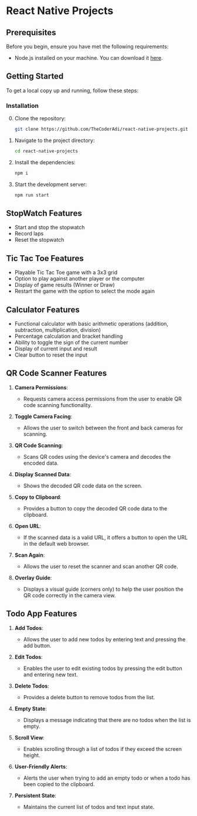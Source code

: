 # React Native Projects

## Prerequisites

Before you begin, ensure you have met the following requirements:

- Node.js installed on your machine. You can download it [here](https://nodejs.org/).

## Getting Started

To get a local copy up and running, follow these steps:

### Installation

0. Clone the repository:
   ```bash
   git clone https://github.com/TheCoderAdi/react-native-projects.git
   ```
1. Navigate to the project directory:
   ```bash
   cd react-native-projects
   ```
2. Install the dependencies:
   ```bash
   npm i
   ```
3. Start the development server:
   ```bash
   npm run start
   ```

## StopWatch Features

- Start and stop the stopwatch
- Record laps
- Reset the stopwatch

## Tic Tac Toe Features

- Playable Tic Tac Toe game with a 3x3 grid
- Option to play against another player or the computer
- Display of game results (Winner or Draw)
- Restart the game with the option to select the mode again

## Calculator Features

- Functional calculator with basic arithmetic operations (addition, subtraction, multiplication, division)
- Percentage calculation and bracket handling
- Ability to toggle the sign of the current number
- Display of current input and result
- Clear button to reset the input

## QR Code Scanner Features

1. **Camera Permissions**:

   - Requests camera access permissions from the user to enable QR code scanning functionality.

2. **Toggle Camera Facing**:

   - Allows the user to switch between the front and back cameras for scanning.

3. **QR Code Scanning**:

   - Scans QR codes using the device's camera and decodes the encoded data.

4. **Display Scanned Data**:

   - Shows the decoded QR code data on the screen.

5. **Copy to Clipboard**:

   - Provides a button to copy the decoded QR code data to the clipboard.

6. **Open URL**:

   - If the scanned data is a valid URL, it offers a button to open the URL in the default web browser.

7. **Scan Again**:

   - Allows the user to reset the scanner and scan another QR code.

8. **Overlay Guide**:
   - Displays a visual guide (corners only) to help the user position the QR code correctly in the camera view.

## Todo App Features

1. **Add Todos**:

   - Allows the user to add new todos by entering text and pressing the add button.

2. **Edit Todos**:

   - Enables the user to edit existing todos by pressing the edit button and entering new text.

3. **Delete Todos**:

   - Provides a delete button to remove todos from the list.

4. **Empty State**:

   - Displays a message indicating that there are no todos when the list is empty.

5. **Scroll View**:

   - Enables scrolling through a list of todos if they exceed the screen height.

6. **User-Friendly Alerts**:

   - Alerts the user when trying to add an empty todo or when a todo has been copied to the clipboard.

7. **Persistent State**:
   - Maintains the current list of todos and text input state.

